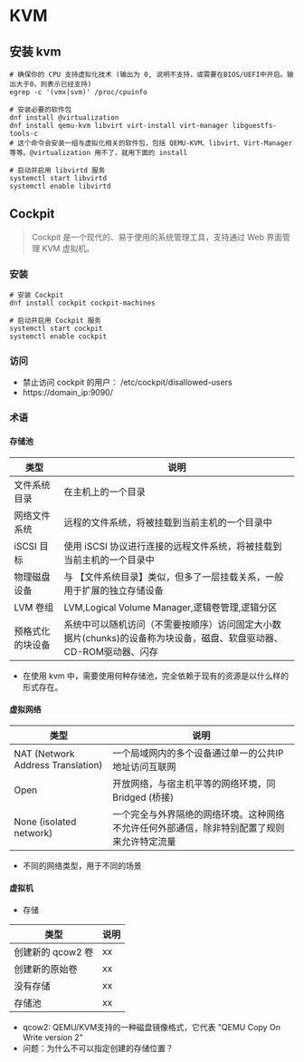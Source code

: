 # KVM

## 安装 kvm
```shell
# 确保你的 CPU 支持虚拟化技术 (输出为 0, 说明不支持，或需要在BIOS/UEFI中开启。输出大于0，则表示已经支持)
egrep -c '(vmx|svm)' /proc/cpuinfo

# 安装必要的软件包
dnf install @virtualization
dnf install qemu-kvm libvirt virt-install virt-manager libguestfs-tools-c
# 这个命令会安装一组与虚拟化相关的软件包，包括 QEMU-KVM、libvirt、Virt-Manager 等等。@virtualization 用不了，就用下面的 install

# 启动并启用 libvirtd 服务
systemctl start libvirtd
systemctl enable libvirtd
```

## Cockpit

> Cockpit 是一个现代的、易于使用的系统管理工具，支持通过 Web 界面管理 KVM 虚拟机。

### 安装
```shell
# 安装 Cockpit
dnf install cockpit cockpit-machines

# 启动并启用 Cockpit 服务
systemctl start cockpit
systemctl enable cockpit
```

### 访问

- 禁止访问 cockpit 的用户： /etc/cockpit/disallowed-users
- https://domain_ip:9090/


### 术语

#### 存储池

| 类型       | 说明                                                               |
|----------|------------------------------------------------------------------|
| 文件系统目录   | 在主机上的一个目录                                                        |
| 网络文件系统   | 远程的文件系统，将被挂载到当前主机的一个目录中                                          |
| iSCSI 目标 | 使用 iSCSI 协议进行连接的远程文件系统，将被挂载到当前主机的一个目录中                           |
| 物理磁盘设备   | 与 【文件系统目录】类似，但多了一层挂载关系，一般用于扩展的独立存储设备                             |
| LVM 卷组   | LVM,Logical Volume Manager,逻辑卷管理,逻辑分区                            |
| 预格式化的块设备 | 系统中可以随机访问（不需要按顺序）访问固定大小数据片(chunks)的设备称为块设备，磁盘、软盘驱动器、CD-ROM驱动器、闪存 |

- 在使用 kvm 中，需要使用何种存储池，完全依赖于现有的资源是以什么样的形式存在。

#### 虚拟网络

| 类型                                | 说明                                            |
|-----------------------------------|-----------------------------------------------|
| NAT (Network Address Translation) | 一个局域网内的多个设备通过单一的公共IP地址访问互联网                   |
| Open                              | 开放网络，与宿主机平等的网络环境，同 Bridged (桥接)               |
| None (isolated network)           | 一个完全与外界隔绝的网络环境。这种网络不允许任何外部通信，除非特别配置了规则来允许特定流量 |

- 不同的网络类型，用于不同的场景

#### 虚拟机

- 存储

| 类型           | 说明 |
|--------------|----|
| 创建新的 qcow2 卷 | xx |
| 创建新的原始卷      | xx |
| 没有存储         | xx |
| 存储池          | xx |

- qcow2: QEMU/KVM支持的一种磁盘镜像格式，它代表 "QEMU Copy On Write version 2"
- 问题：为什么不可以指定创建的存储位置？

